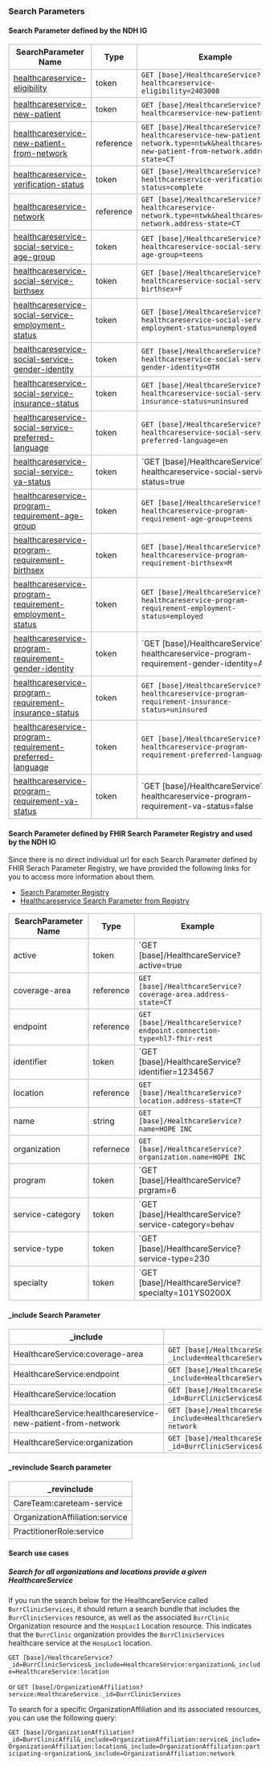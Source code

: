 ### Search Parameters
#### Search Parameter defined by the NDH IG
<style>
    th{border: solid 2px lightgrey;}
    td{border: solid 2px lightgrey;}
</style>

| **SearchParameter Name** | **Type** | **Example** |
|--------------------------|----------|-------------|
| [healthcareservice-eligibility](SearchParameter-healthcareservice-eligibility.html) | token |`GET [base]/HealthcareService?healthcareservice-eligibility=2403008` |
| [healthcareservice-new-patient](SearchParameter-healthcareservice-new-patient.html) | token |`GET [base]/HealthcareService?healthcareservice-new-patient=newpt` |
| [healthcareservice-new-patient-from-network](SearchParameter-healthcareservice-new-patient-from-network.html) | reference |`GET [base]/HealthcareService?healthcareservice-new-patient-from-network.type=ntwk&healthcareservice-new-patient-from-network.address-state=CT` |
| [healthcareservice-verification-status](SearchParameter-healthcareservice-verification-status.html) | token |`GET [base]/HealthcareService?healthcareservice-verification-status=complete` |
| [healthcareservice-network](SearchParameter-healthcareservice-network.html) | reference |`GET [base]/HealthcareService?healthcareservice-network.type=ntwk&healthcareservice-network.address-state=CT` |
| [healthcareservice-social-service-age-group](SearchParameter-healthcareservice-social-service-age-group.html) | token |`GET [base]/HealthcareService?healthcareservice-social-service-age-group=teens` |
| [healthcareservice-social-service-birthsex](SearchParameter-healthcareservice-social-service-birthsex.html) | token |`GET [base]/HealthcareService?healthcareservice-social-service-birthsex=F` |
| [healthcareservice-social-service-employment-status](SearchParameter-healthcareservice-social-service-employment-status.html) | token |`GET [base]/HealthcareService?healthcareservice-social-service-employment-status=unemployed`	 |
| [healthcareservice-social-service-gender-identity](SearchParameter-healthcareservice-social-service-gender-identity.html) | token |`GET [base]/HealthcareService?healthcareservice-social-service-gender-identity=OTH` |
| [healthcareservice-social-service-insurance-status](SearchParameter-healthcareservice-social-service-insurance-status.html) | token |`GET [base]/HealthcareService?healthcareservice-social-service-insurance-status=uninsured` |
| [healthcareservice-social-service-preferred-language](SearchParameter-healthcareservice-social-service-preferred-language.html) | token |`GET [base]/HealthcareService?healthcareservice-social-service-preferred-language=en` |
| [healthcareservice-social-service-va-status](SearchParameter-healthcareservice-social-service-va-status.html) | token |`GET [base]/HealthcareService?healthcareservice-social-service-va-status=true |
| [healthcareservice-program-requirement-age-group](SearchParameter-healthcareservice-program-requirement-age-group.html) | token |`GET [base]/HealthcareService?healthcareservice-program-requirement-age-group=teens` |
| [healthcareservice-program-requirement-birthsex](SearchParameter-healthcareservice-program-requirement-birthsex.html) | token |`GET [base]/HealthcareService?healthcareservice-program-requirement-birthsex=M` |
| [healthcareservice-program-requirement-employment-status](SearchParameter-healthcareservice-program-requirement-employment-status.html) | token |`GET [base]/HealthcareService?healthcareservice-program-requirement-employment-status=employed` |
| [healthcareservice-program-requirement-gender-identity](SearchParameter-healthcareservice-program-requirement-gender-identity.html) | token |`GET [base]/HealthcareService?healthcareservice-program-requirement-gender-identity=ASKU |
| [healthcareservice-program-requirement-insurance-status](SearchParameter-healthcareservice-program-requirement-insurance-status.html) | token |`GET [base]/HealthcareService?healthcareservice-program-requirement-insurance-status=uninsured` |
| [healthcareservice-program-requirement-preferred-language](SearchParameter-healthcareservice-program-requirement-preferred-language.html) | token |`GET [base]/HealthcareService?healthcareservice-program-requirement-preferred-language=sp` |
| [healthcareservice-program-requirement-va-status](SearchParameter-healthcareservice-program-requirement-va-status.html) | token |`GET [base]/HealthcareService?healthcareservice-program-requirement-va-status=false |



#### Search Parameter defined by FHIR Search Parameter Registry and used by the NDH IG 
Since there is no direct individual url for each Search Parameter defined by FHIR Serach Parameter Registry, we have provided the following links for you to access more information about them.

- [Search Parameter Registry](https://hl7.org/fhir/R4/searchparameter-registry.html)
- [Healthcareservice Search Parameter from Registry](https://hl7.org/fhir/R4/healthcareservice.html#search)

<style>  
    th{border: solid 2px lightgrey;}
    td{border: solid 2px lightgrey;}
</style>

| **SearchParameter Name** | **Type** | **Example** |
|--------------------------|----------|-------------|
| active | token |`GET [base]/HealthcareService?active=true |
| coverage-area | reference |`GET [base]/HealthcareService?coverage-area.address-state=CT` |
| endpoint | reference |`GET [base]/HealthcareService?endpoint.connection-type=hl7-fhir-rest` |
| identifier | token |`GET [base]/HealthcareService?identifier=1234567 |
| location | reference |`GET [base]/HealthcareService?location.address-state=CT` |
| name | string |`GET [base]/HealthcareService?name=HOPE INC` |
| organization | refernece |`GET [base]/HealthcareService?organization.name=HOPE INC` |
| program | token |`GET [base]/HealthcareService?prgram=6 |
| service-category | token |`GET [base]/HealthcareService?service-category=behav |
| service-type | token |`GET [base]/HealthcareService?service-type=230 |
| specialty | token |`GET [base]/HealthcareService?specialty=101YS0200X |

#### _include Search Parameter
<style>  
    th{border: solid 2px lightgrey;}
    td{border: solid 2px lightgrey;}
</style>

| **_include** | **Example** |
|--------------|-------------|
| HealthcareService:coverage-area |`GET [base]/HealthcareService?_include=HealthcareService:coverage-area` |
| HealthcareService:endpoint |`GET [base]/HealthcareService?_include=HealthcareService:endpoint` |
| HealthcareService:location | `GET [base]/HealthcareService?_id=BurrClinicServices&_include=HealthcareService:location` |
| HealthcareService:healthcareservice-new-patient-from-network |`GET [base]/HealthcareService?_include=HealthcareService:healthcareservice-new-patient-from-network` |
| HealthcareService:organization | `GET [base]/HealthcareService?_id=BurrClinicServices&_include=HealthcareService:organization`|

#### _revinclude Search parameter
<style>  
    th{border: solid 2px lightgrey;}
    td{border: solid 2px lightgrey;}
</style>

| **_revinclude** |
|-----------------|
| CareTeam:careteam-service |
| OrganizationAffiliation:service |
| PractitionerRole:service |

#### Search use cases
##### Search for all organizations and locations provide a given HealthcareService
If you run the search below for the HealthcareService called `BurrClinicServices`, it should return a search bundle that includes the `BurrClinicServices` resource, as well as the associated `BurrClinic` Organization resource and the `HospLoc1` Location resource. This indicates that the `BurrClinic` organization provides the `BurrClinicServices` healthcare service at the `HospLoc1` location.

`GET [base]/HealthcareService?_id=BurrClinicServices&_include=HealthcareService:organization&_include=HealthcareService:location`

or 
`GET [base]/OrganizationAffiliation?service:HealthcareService._id=BurrClinicServices`

To search for a specific OrganizationAffiliation and its associated resources, you can use the following query:  

`GET [base]/OrganizationAffiliation?_id=BurrClinicAffil&_include=OrganizationAffiliation:service&_include=OrganizationAffiliation:location&_include=OrganizationAffiliation:participating-organization&_include=OrganizationAffiliation:network`

